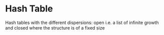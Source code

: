 # Hash Table

Hash tables with the different dispersions:
open i.e. a list of infinite growth and closed where the structure is of a fixed size